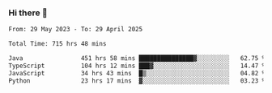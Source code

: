 ### Hi there 👋

<!--START_SECTION:waka-->

```txt
From: 29 May 2023 - To: 29 April 2025

Total Time: 715 hrs 48 mins

Java                451 hrs 58 mins ███████████████▓░░░░░░░░░   62.75 %
TypeScript          104 hrs 12 mins ███▓░░░░░░░░░░░░░░░░░░░░░   14.47 %
JavaScript          34 hrs 43 mins  █▒░░░░░░░░░░░░░░░░░░░░░░░   04.82 %
Python              23 hrs 17 mins  ▓░░░░░░░░░░░░░░░░░░░░░░░░   03.23 %
```

<!--END_SECTION:waka-->
<!--
**the-beef-calculator/the-beef-calculator** is a ✨ _special_ ✨ repository because its `README.md` (this file) appears on your GitHub profile.

Here are some ideas to get you started:

- 🔭 I’m currently working on ...
- 🌱 I’m currently learning ...
- 👯 I’m looking to collaborate on ...
- 🤔 I’m looking for help with ...
- 💬 Ask me about ...
- 📫 How to reach me: ...
- 😄 Pronouns: ...
- ⚡ Fun fact: ...
-->
